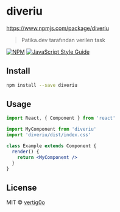 # diveriu
https://www.npmjs.com/package/diveriu


> Patika.dev tarafından verilen task 

[![NPM](https://img.shields.io/npm/v/diveriu.svg)](https://www.npmjs.com/package/diveriu) [![JavaScript Style Guide](https://img.shields.io/badge/code_style-standard-brightgreen.svg)](https://standardjs.com)

## Install

```bash
npm install --save diveriu
```

## Usage

```jsx
import React, { Component } from 'react'

import MyComponent from 'diveriu'
import 'diveriu/dist/index.css'

class Example extends Component {
  render() {
    return <MyComponent />
  }
}
```

## License

MIT © [vertig0o](https://github.com/vertig0o)
